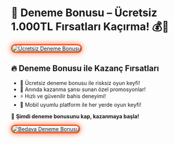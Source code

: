 <h1>🎁 Deneme Bonusu – Ücretsiz 1.000TL Fırsatları Kaçırma! 💰🎲</h1>

<a href="https://cutt.ly/xri9ci3i" title="Ücretsiz Deneme Bonusu">
  <img src="https://i.ibb.co/5K7Ks6w/zzzz3.gif" alt="Ücretsiz Deneme Bonusu" style="max-width: 100%; border: 3px solid #ff4500; border-radius: 15px; box-shadow: 0px 0px 15px rgba(255, 69, 0, 0.8);">
</a>



<h2>🔥 Deneme Bonusu ile Kazanç Fırsatları</h2>
<ul>
  <li>💎 Ücretsiz deneme bonusu ile risksiz oyun keyfi!</li>
  <li>🎁 Anında kazanma şansı sunan özel promosyonlar!</li>
  <li>⚡️ Hızlı ve güvenilir bahis deneyimi!</li>
  <li>📱 Mobil uyumlu platform ile her yerde oyun keyfi!</li>
</ul>

<p>🎯 <strong>Şimdi deneme bonusunu kap, kazanmaya başla!</strong></p>
<a href="https://cutt.ly/xri9ci3i" title="Bedava Deneme Bonusu">
  <img src="https://i.ibb.co/5K7Ks6w/zzzz3.gif" alt="Bedava Deneme Bonusu" style="max-width: 100%; border: 3px solid #ff4500; border-radius: 15px; box-shadow: 0px 0px 15px rgba(255, 69, 0, 0.8);">
</a>

<meta name="description" content="Deneme bonusu ile bedava oyun keyfi seni bekliyor! Hemen ücretsiz fırsatlardan yararlan, büyük kazançlar elde et!">
